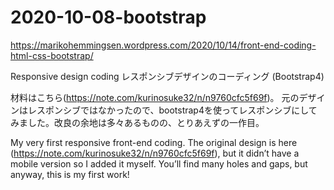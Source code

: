 # 2020-10-08-bootstrap

https://marikohemmingsen.wordpress.com/2020/10/14/front-end-coding-html-css-bootstrap/

Responsive design coding レスポンシブデザインのコーディング (Bootstrap4)

材料はこちら(https://note.com/kurinosuke32/n/n9760cfc5f69f)。
元のデザインはレスポンシブではなかったので、bootstrap4を使ってレスポンシブにしてみました。改良の余地は多々あるものの、とりあえずの一作目。

My very first responsive front-end coding. The original design is here (https://note.com/kurinosuke32/n/n9760cfc5f69f), but it didn’t have a mobile version so I added it myself. You’ll find many holes and gaps, but anyway, this is my first work! 
